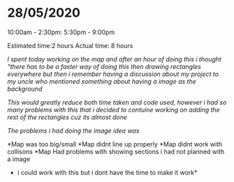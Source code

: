 # 28/05/2020

10:00am - 2:30pm:
5:30pm - 9:00pm

Estimated time:2 hours
Actual time: 8 hours

*I spent today working on the map and after an hour of doing this i thought "there has to be a faster way of doing this then drawing rectangles everywhere but then i remember having a discussion about my project to my uncle who mentioned something about having a image as the background* 

*This would greatly reduce both time taken and code used, however i had so many problems with this that i decided to contuine working on adding the rest of the rectangles cuz its almost done*

*The problems i had doing the image idea was*

*Map was too big/small
*Map didnt line up properly
*Map didnt work with collisons
*Map Had problems with showing sections i had not planned with a image

* i could work with this but i dont have the time to make it work*
